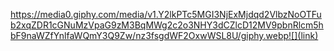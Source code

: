 https://media0.giphy.com/media/v1.Y2lkPTc5MGI3NjExMjdqd2VlbzNoOTFub2xqZDR1cGNuMzVpaG9zM3BqMWg2c2o3NHY3dCZlcD12MV9pbnRlcm5hbF9naWZfYnlfaWQmY3Q9Zw/nz3fsgdWF2OxwWSL8U/giphy.webp![](link)
